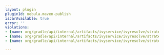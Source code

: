 ```yaml
---
layout: plugin
pluginId: nebula.maven-publish
isJarAvailable: true
error: ''
violations:
- {name: org/gradle/api/internal/artifacts/ivyservice/ivyresolve/strategy/VersionSelector}
- {name: org/gradle/api/internal/artifacts/ivyservice/ivyresolve/strategy/SubVersionSelector}
- {name: org/gradle/api/internal/artifacts/ivyservice/ivyresolve/strategy/ExactVersionSelector}

---
```

